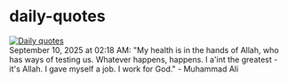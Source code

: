 # daily-quotes
[![Daily quotes](https://github.com/ceepu8/daily-quotes/actions/workflows/daily-quote.yml/badge.svg)](https://github.com/ceepu8/daily-quotes/actions/workflows/daily-quote.yml)<br/>
September 10, 2025 at 02:18 AM: "My health is in the hands of Allah, who has ways of testing us. Whatever happens, happens. I a'int the greatest - it's Allah. I gave myself a job. I work for God." - Muhammad Ali
